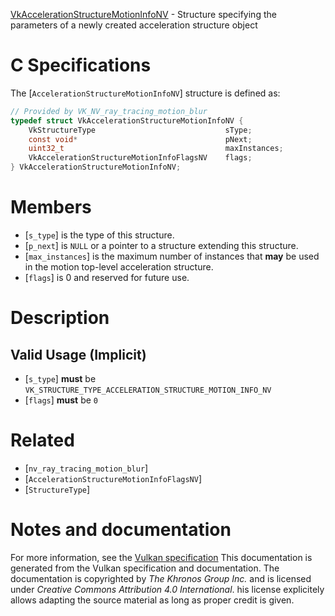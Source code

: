 [VkAccelerationStructureMotionInfoNV](https://www.khronos.org/registry/vulkan/specs/1.3-extensions/man/html/VkAccelerationStructureMotionInfoNV.html) - Structure specifying the parameters of a newly created acceleration structure object

# C Specifications
The [`AccelerationStructureMotionInfoNV`] structure is defined as:
```c
// Provided by VK_NV_ray_tracing_motion_blur
typedef struct VkAccelerationStructureMotionInfoNV {
    VkStructureType                             sType;
    const void*                                 pNext;
    uint32_t                                    maxInstances;
    VkAccelerationStructureMotionInfoFlagsNV    flags;
} VkAccelerationStructureMotionInfoNV;
```

# Members
- [`s_type`] is the type of this structure.
- [`p_next`] is `NULL` or a pointer to a structure extending this structure.
- [`max_instances`] is the maximum number of instances that  **may**  be used in the motion top-level acceleration structure.
- [`flags`] is 0 and reserved for future use.

# Description
## Valid Usage (Implicit)
-  [`s_type`] **must**  be `VK_STRUCTURE_TYPE_ACCELERATION_STRUCTURE_MOTION_INFO_NV`
-  [`flags`] **must**  be `0`

# Related
- [`nv_ray_tracing_motion_blur`]
- [`AccelerationStructureMotionInfoFlagsNV`]
- [`StructureType`]

# Notes and documentation
For more information, see the [Vulkan specification](https://www.khronos.org/registry/vulkan/specs/1.3-extensions/html/vkspec.html)
This documentation is generated from the Vulkan specification and documentation.
The documentation is copyrighted by *The Khronos Group Inc.* and is licensed under *Creative Commons Attribution 4.0 International*.
his license explicitely allows adapting the source material as long as proper credit is given.
        